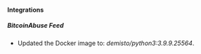 #### Integrations
##### BitcoinAbuse Feed
- Updated the Docker image to: *demisto/python3:3.9.9.25564*.

